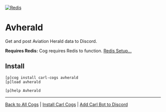 [![Redis](https://img.shields.io/badge/tag-Redis-yellow?logo=git&logoColor=white)](../README.md#redis)
# Avherald

Get and post Aviation Herald data to Discord.

**Requires Redis:** Cog requires Redis to function. [Redis Setup...](../README.md#redis)

## Install

```text
[p]cog install carl-cogs avherald
[p]load avherald

[p]help Avherald
```

---
[Back to All Cogs](../README.md#public-cogs) |
[Install Carl Cogs](../README.md#installing) |
[Add Carl Bot to Discord](https://discord.com/oauth2/authorize?client_id=204384021352808450&scope=bot+applications.commands&permissions=8)